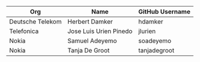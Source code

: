 | Org                    | Name                          | GitHub Username               |
| -----------------------| ------------------------------| ------------------------------|
| Deutsche Telekom | Herbert Damker | hdamker |
| Telefonica       | Jose Luis Urien Pinedo | jlurien |
| Nokia            | Samuel Adeyemo | soadeyemo |
| Nokia            | Tanja De Groot | tanjadegroot |
